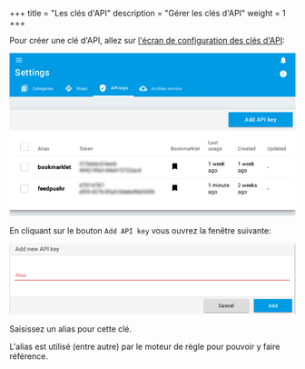 +++
title = "Les clés d'API"
description = "Gérer les clés d'API"
weight = 1
+++

Pour créer une clé d'API, allez sur [l'écran de configuration des clés d'API](https://readflow.app/settings/api-keys):

![](images/api-keys.png)

En cliquant sur le bouton `Add API key` vous ouvrez la fenêtre suivante:

![](images/add-api-key.png)

Saisissez un alias pour cette clé.

L'alias est utilisé (entre autre) par le moteur de règle pour pouvoir y faire référence.
